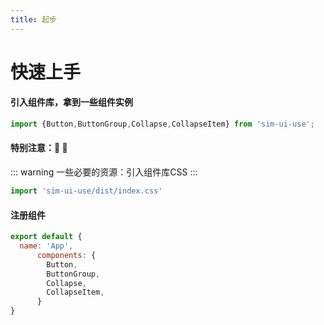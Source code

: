 ```yaml
---
title: 起步
---
```

# 快速上手

#### 引入组件库，拿到一些组件实例
```js
import {Button,ButtonGroup,Collapse,CollapseItem} from 'sim-ui-use';
```






#### 特别注意：:tada: :100:
::: warning
一些必要的资源：引入组件库CSS
:::

```js
import 'sim-ui-use/dist/index.css'
```






#### 注册组件
```js
export default {
  name: 'App',
      components: {
        Button,
        ButtonGroup,
        Collapse,
        CollapseItem,
      }
}
```



